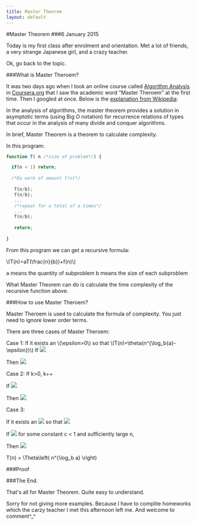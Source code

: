```yaml
---
title: Master Theorem
layout: default
---
```


#Master Theorem
###6 January 2015

Today is my first class after enrolment and orientation. Met a lot of friends, a very strange Japanese girl, and a crazy teacher.

Ok, go back to the topic.

###What is Master Theroem?

It was two days ago when I took an online course called [Algorithm Analysis](https://www.coursera.org/course/algo) in [Coursera.org](https://www.coursera.org/) that I saw the academic word "Master Theroem" at the first time. Then I googled at once. Below is the [explanation from Wikipedia](http://en.wikipedia.org/wiki/Master_theorem):

In the analysis of algorithms, the master theorem provides a solution in asymptotic terms (using Big O notation) for recurrence relations of types that occur in the analysis of many divide and conquer algorithms.

In brief, Master Theorem is a theorem to calculate complexity.

In this program:

```javascript
function T( n /*size of problem*/) {

  if(n < 1) return;
  
  /*Do work of amount f(n)*/
  
   T(n/b);
   T(n/b);
   ...
   /*repeat for a total of a times*/
   ...
   T(n/b);
   
   return;
   
}
```

From this program we can get a recursive formula:

\\(T(n)=aT(\frac{n}{b})+f(n)\\)

  a means the quantity of subproblem
  b means the size of each subproblem

What Master Theorem can do is calculate the time complexity of the recursive function above.

###How to use Master Theroem?

Master Theroem is used to calculate the formula of complexity. You just need to ignore lower order terms.

There are three cases of Master Theroem:

Case 1: 
If it exists an \\(\epsilon>0\\) so that \\(T(n)=\theta(n^{\log_b{a}-\epsilon})\\)
If ![](http://upload.wikimedia.org/math/7/9/a/79a7ecad7f97f19240be140f505ddbed.png)

Then ![](http://upload.wikimedia.org/math/8/3/5/83551c0953b5c391e3fdeb90b81deee2.png)

Case 2: If k>0, k++

If ![](http://upload.wikimedia.org/math/5/e/c/5ec7448a407893b0364e72e624e56a26.png)

Then ![](http://upload.wikimedia.org/math/f/4/b/f4bebc5698e39bdae898ce959e9e5428.png)

Case 3:

If it exists an ![](http://upload.wikimedia.org/math/e/7/7/e778429d8769714354b1994984a23fe5.png) so that ![](http://upload.wikimedia.org/math/1/5/5/155fcd52bbd5a31ed4d61bff0405bedd.png)

If ![](http://upload.wikimedia.org/math/6/7/a/67ad62611c82b235d6cf0b0cedab740b.png) for some constant c < 1 and sufficiently large n,

Then ![](http://upload.wikimedia.org/math/4/7/5/4753885194212a420f0126c6896f0ad9.png)

T(n) = \Theta\left( n^{\log_b a} \right)

###Proof

###The End.

That's all for Master Theorem. Quite easy to understand.

Sorry for not giving more examples. Because I have to complite homeworks which the carzy teacher I met this afternoon left me. And welcome to comment^_^
